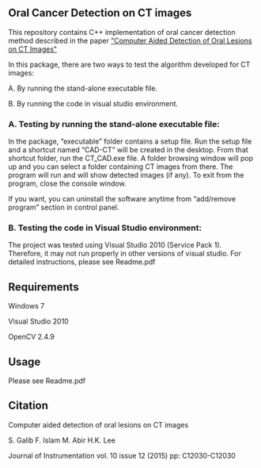 ## Oral Cancer Detection on CT images

This repository contains C++ implementation of oral cancer detection method described in the paper ["Computer Aided Detection of Oral Lesions on CT Images"](https://arxiv.org/abs/1611.09769)

In this package, there are two ways to test the algorithm developed for CT images: 

A. By running the stand-alone executable file. 

B. By running the code in visual studio environment. 

### A. Testing by running the stand-alone executable file: 

In the package, “executable” folder contains a setup file. Run the setup file and a shortcut named “CAD-CT” will be created in the desktop. From that shortcut folder, run the CT_CAD.exe file. A folder browsing window will pop up and you can select a folder containing CT images from there. The program will run and will show detected images (if any). To exit from the program, close the console window. 

If you want, you can uninstall the software anytime from “add/remove program” section in control panel. 

### B. Testing the code in Visual Studio environment: 

The project was tested using Visual Studio 2010 (Service Pack 1). Therefore, it may not run properly in other versions of visual studio. For detailed instructions, please see Readme.pdf


## Requirements

Windows 7

Visual Studio 2010

OpenCV 2.4.9

## Usage

Please see Readme.pdf

## Citation

Computer aided detection of oral lesions on CT images

S. Galib F. Islam M. Abir H.K. Lee

Journal of Instrumentation vol. 10 issue 12 (2015) pp: C12030-C12030
